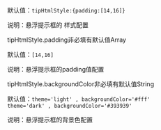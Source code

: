 默认值：`tipHtmlStyle:{padding:[14,16]}`

说明：悬浮提示框的 样式配置

<p class='ev_expand_title'>tipHtmlStyle.padding<span class='ev_expand_required'>非必填</span><span class='ev_expand_defaults'>有默认值</span><span class='ev_expand_type'>Array</span>

<p class='ev_expand_introduce'>默认值：<code>[14,16]</code>

<p class='ev_expand_introduce'>说明：悬浮提示框的padding值配置

<p class='ev_expand_title'>tipHtmlStyle.backgroundColor<span class='ev_expand_required'>非必填</span><span class='ev_expand_defaults'>有默认值</span><span class='ev_expand_type'>String</span>

<p class='ev_expand_introduce'>默认值：<code>theme='light' , backgroundColor='#fff' </code><br> <code>theme='dark' , backgroundColor='#393939'</code>

<p class='ev_expand_introduce'>说明：悬浮提示框的背景色配置
